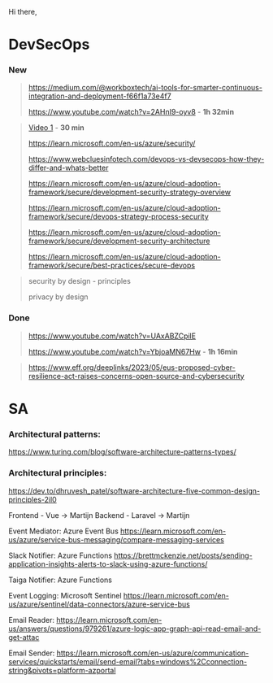 Hi there,

# DevSecOps
### New

>
> https://medium.com/@workboxtech/ai-tools-for-smarter-continuous-integration-and-deployment-f66f1a73e4f7
>
> https://www.youtube.com/watch?v=2AHnI9-oyv8 - **1h 32min**


> <a href="https://youtu.be/PGYVUI8hJPk/" target="_blank">Video 1</a> - **30 min**
>
> https://learn.microsoft.com/en-us/azure/security/
>
> https://www.webcluesinfotech.com/devops-vs-devsecops-how-they-differ-and-whats-better
>
> https://learn.microsoft.com/en-us/azure/cloud-adoption-framework/secure/development-security-strategy-overview
>
> https://learn.microsoft.com/en-us/azure/cloud-adoption-framework/secure/devops-strategy-process-security
>
> https://learn.microsoft.com/en-us/azure/cloud-adoption-framework/secure/development-security-architecture
>
> https://learn.microsoft.com/en-us/azure/cloud-adoption-framework/secure/best-practices/secure-devops


> security by design - principles
>
> privacy by design

### Done
> https://www.youtube.com/watch?v=UAxABZCpilE
> 
> https://www.youtube.com/watch?v=YbjoaMN67Hw - **1h 16min**

> https://www.eff.org/deeplinks/2023/05/eus-proposed-cyber-resilience-act-raises-concerns-open-source-and-cybersecurity

# SA
### Architectural patterns:
https://www.turing.com/blog/software-architecture-patterns-types/

### Architectural principles:
https://dev.to/dhruvesh_patel/software-architecture-five-common-design-principles-2il0

Frontend - Vue -> Martijn
Backend - Laravel -> Martijn
 
Event Mediator: Azure Event Bus
https://learn.microsoft.com/en-us/azure/service-bus-messaging/compare-messaging-services
 
Slack Notifier: Azure Functions
https://brettmckenzie.net/posts/sending-application-insights-alerts-to-slack-using-azure-functions/
 
Taiga Notifier: Azure Functions
 
Event Logging:
Microsoft Sentinel
https://learn.microsoft.com/en-us/azure/sentinel/data-connectors/azure-service-bus
 
Email Reader:
https://learn.microsoft.com/en-us/answers/questions/979261/azure-logic-app-graph-api-read-email-and-get-attac
 
Email Sender:
https://learn.microsoft.com/en-us/azure/communication-services/quickstarts/email/send-email?tabs=windows%2Cconnection-string&pivots=platform-azportal

